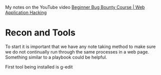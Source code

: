 My notes on the YouTube video [Beginner Bug Bounty Course | Web Application Hacking](https://www.youtube.com/watch?v=wMO_My5gsDI&list=PLtZtNPs3fJyDUJttw2sJVU69IKfqY7XPn)

# Recon and Tools

To start it is important that we have any note taking method to make sure we do not continually run through the same processes in a web page. Something similar to a playbook could be helpful.

First tool being installed is g-edit 